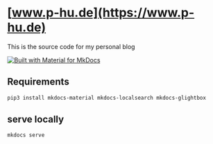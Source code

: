 # [www.p-hu.de](https://www.p-hu.de)

This is the source code for my personal blog

[![Built with Material for MkDocs](https://img.shields.io/badge/Material_for_MkDocs-526CFE?style=for-the-badge&logo=MaterialForMkDocs&logoColor=white)](https://squidfunk.github.io/mkdocs-material/)

## Requirements

```sh
pip3 install mkdocs-material mkdocs-localsearch mkdocs-glightbox
```

## serve locally

```sh
mkdocs serve
```

